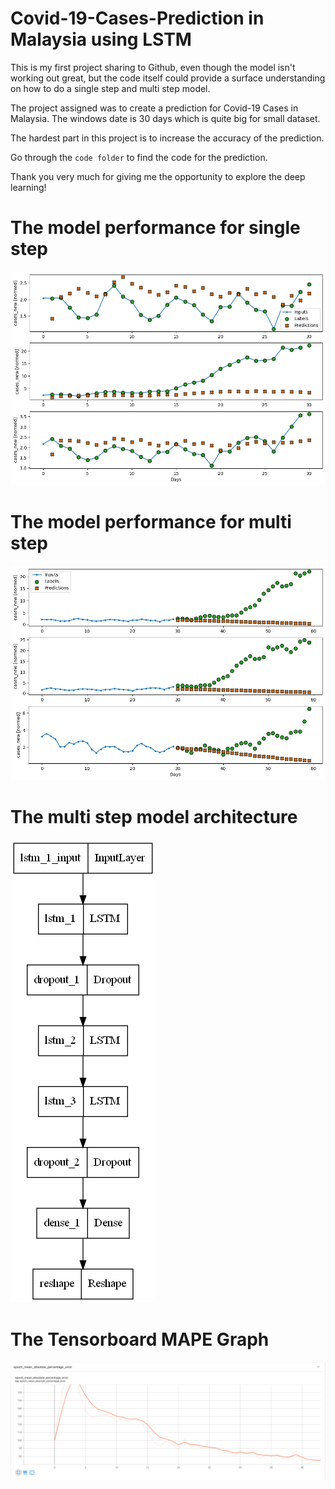 # Covid-19-Cases-Prediction in Malaysia using LSTM
This is my first project sharing to Github, even though the model isn't working out great, but the code itself could provide a surface understanding on how to do a single step and multi step model.

The project assigned was to create a prediction for Covid-19 Cases in Malaysia. The windows date is 30 days which is quite big for small dataset. 

The hardest part in this project is to increase the accuracy of the prediction.

Go through the `code folder` to find the code for the prediction.

Thank you very much for giving me the opportunity to explore the deep learning!

#  The model performance for single step
![alt text](https://github.com/nazmi08/Covid-19-Cases-Prediction/blob/main/single_step_model_performance.png?raw=true)

# The model performance for multi step 
![alt text](https://github.com/nazmi08/Covid-19-Cases-Prediction/blob/main/multi_step_model_performance.png?raw=true)

# The multi step model architecture
![alt text](https://github.com/nazmi08/Covid-19-Cases-Prediction/blob/main/model.png?raw=true)

# The Tensorboard MAPE Graph
![alt text](https://github.com/nazmi08/Covid-19-Cases-Prediction/blob/main/tensorboard_MAPE.png?raw=true)
